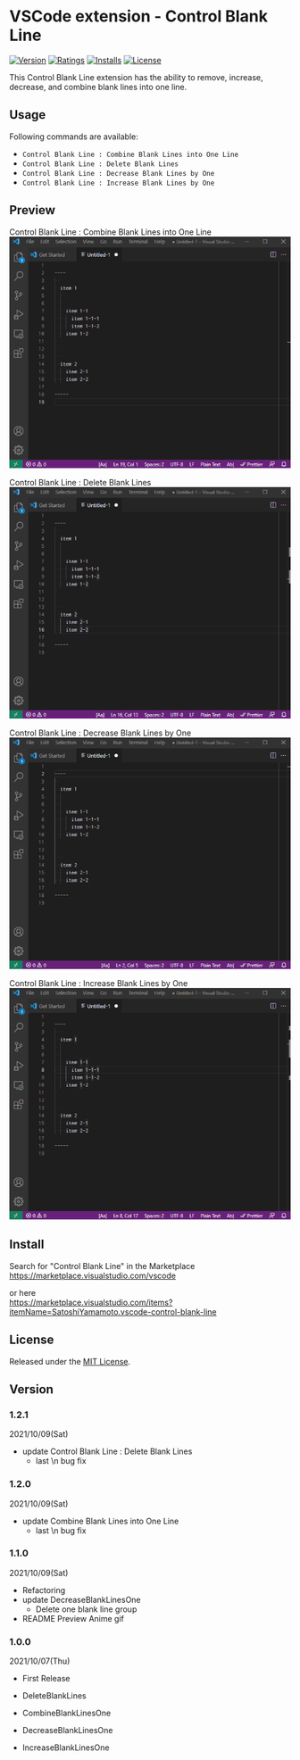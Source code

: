# VSCode extension - Control Blank Line

[![Version][version-badge]][marketplace]
[![Ratings][ratings-badge]][marketplace-ratings]
[![Installs][installs-badge]][marketplace]
[![License][license-badge]][license]

This Control Blank Line extension has the ability to remove, increase, decrease, and combine blank lines into one line.

## Usage

Following commands are available:

- `Control Blank Line : Combine Blank Lines into One Line`
- `Control Blank Line : Delete Blank Lines`
- `Control Blank Line : Decrease Blank Lines by One`
- `Control Blank Line : Increase Blank Lines by One`

## Preview

Control Blank Line : Combine Blank Lines into One Line
![](./images/animegif/combine.gif)

Control Blank Line : Delete Blank Lines
![](./images/animegif/delete.gif)

Control Blank Line : Decrease Blank Lines by One
![](./images/animegif/decrease.gif)

Control Blank Line : Increase Blank Lines by One
![](./images/animegif/increase.gif)

## Install

Search for "Control Blank Line" in the Marketplace  
https://marketplace.visualstudio.com/vscode

or here  
https://marketplace.visualstudio.com/items?itemName=SatoshiYamamoto.vscode-control-blank-line


## License

Released under the [MIT License][license].

[version-badge]: https://vsmarketplacebadge.apphb.com/version/SatoshiYamamoto.vscode-control-blank-line.svg
[ratings-badge]: https://vsmarketplacebadge.apphb.com/rating/SatoshiYamamoto.vscode-control-blank-line.svg
[installs-badge]: https://vsmarketplacebadge.apphb.com/installs/SatoshiYamamoto.vscode-control-blank-line.svg
[license-badge]: https://img.shields.io/github/license/standard-software/vscode-control-blank-line.svg

[marketplace]: https://marketplace.visualstudio.com/items?itemName=SatoshiYamamoto.vscode-control-blank-line
[marketplace-ratings]: https://marketplace.visualstudio.com/items?itemName=SatoshiYamamoto.vscode-control-blank-line#review-details
[license]: https://github.com/standard-software/vscode-control-blank-line/blob/master/LICENSE

## Version

### 1.2.1
2021/10/09(Sat)
- update Control Blank Line : Delete Blank Lines
  - last \n bug fix

### 1.2.0
2021/10/09(Sat)
- update Combine Blank Lines into One Line
  - last \n bug fix

### 1.1.0
2021/10/09(Sat)
- Refactoring
- update DecreaseBlankLinesOne
  - Delete one blank line group
- README Preview Anime gif

### 1.0.0
2021/10/07(Thu)
- First Release

- DeleteBlankLines
- CombineBlankLinesOne
- DecreaseBlankLinesOne
- IncreaseBlankLinesOne
